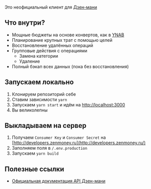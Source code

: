 Это неофициальный клиент для [Дзен-мани](http://zenmoney.ru/)

## Что внутри?

- Мощные бюджеты на основе конвертов, как в [YNAB](https://www.youneedabudget.com/)
- Планирование крупных трат с помощью целей
- Восстановление удалённых операций
- Групповые действия с операциями
  - Замена категории
  - Удаление
- Полный бэкап всех данных (пока без восстановления)

## Запускаем локально

1. Клонируем репозиторий себе
2. Ставим зависимости `yarn`
3. Запускаем `yarn start` и идём на [http://localhost:3000](http://localhost:3000/)
4. Вы великолепны

## Выкладываем на сервер

1. Получаем `Consumer Key` и `Consumer Secret` на [http://developers.zenmoney.ru](http://developers.zenmoney.ru/)
2. Заполняем поля в `/.env.production`
3. Запускаем `yarn build`

## Полезные ссылки

- [Официальная документация API Дзен-мани](https://github.com/zenmoney/ZenPlugins/wiki/ZenMoney-API)
